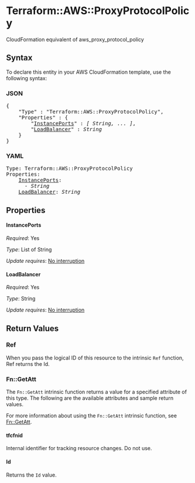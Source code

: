 # Terraform::AWS::ProxyProtocolPolicy

CloudFormation equivalent of aws_proxy_protocol_policy

## Syntax

To declare this entity in your AWS CloudFormation template, use the following syntax:

### JSON

<pre>
{
    "Type" : "Terraform::AWS::ProxyProtocolPolicy",
    "Properties" : {
        "<a href="#instanceports" title="InstancePorts">InstancePorts</a>" : <i>[ String, ... ]</i>,
        "<a href="#loadbalancer" title="LoadBalancer">LoadBalancer</a>" : <i>String</i>
    }
}
</pre>

### YAML

<pre>
Type: Terraform::AWS::ProxyProtocolPolicy
Properties:
    <a href="#instanceports" title="InstancePorts">InstancePorts</a>: <i>
      - String</i>
    <a href="#loadbalancer" title="LoadBalancer">LoadBalancer</a>: <i>String</i>
</pre>

## Properties

#### InstancePorts

_Required_: Yes

_Type_: List of String

_Update requires_: [No interruption](https://docs.aws.amazon.com/AWSCloudFormation/latest/UserGuide/using-cfn-updating-stacks-update-behaviors.html#update-no-interrupt)

#### LoadBalancer

_Required_: Yes

_Type_: String

_Update requires_: [No interruption](https://docs.aws.amazon.com/AWSCloudFormation/latest/UserGuide/using-cfn-updating-stacks-update-behaviors.html#update-no-interrupt)

## Return Values

### Ref

When you pass the logical ID of this resource to the intrinsic `Ref` function, Ref returns the Id.

### Fn::GetAtt

The `Fn::GetAtt` intrinsic function returns a value for a specified attribute of this type. The following are the available attributes and sample return values.

For more information about using the `Fn::GetAtt` intrinsic function, see [Fn::GetAtt](https://docs.aws.amazon.com/AWSCloudFormation/latest/UserGuide/intrinsic-function-reference-getatt.html).

#### tfcfnid

Internal identifier for tracking resource changes. Do not use.

#### Id

Returns the <code>Id</code> value.


